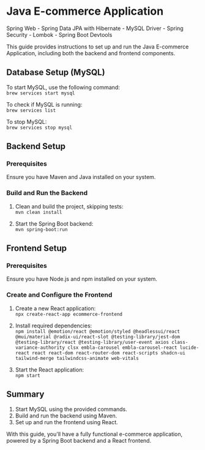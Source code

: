 # Java E-commerce Application

Spring Web - Spring Data JPA with Hibernate - MySQL Driver - Spring Security - Lombok - Spring Boot Devtools 

This guide provides instructions to set up and run the Java E-commerce Application, including both the backend and frontend components.

## Database Setup (MySQL) 

To start MySQL, use the following command:  
`brew services start mysql`

To check if MySQL is running:  
`brew services list`

To stop MySQL:  
`brew services stop mysql`

## Backend Setup

### Prerequisites
Ensure you have Maven and Java installed on your system.

### Build and Run the Backend
1. Clean and build the project, skipping tests:  
   `mvn clean install`
   
2. Start the Spring Boot backend:  
   `mvn spring-boot:run`

## Frontend Setup

### Prerequisites
Ensure you have Node.js and npm installed on your system.

### Create and Configure the Frontend
1. Create a new React application:  
   `npx create-react-app ecommerce-frontend`
   
2. Install required dependencies:  
   `npm install @emotion/react @emotion/styled @headlessui/react @mui/material @radix-ui/react-slot @testing-library/jest-dom @testing-library/react @testing-library/user-event axios class-variance-authority clsx embla-carousel embla-carousel-react lucide-react react react-dom react-router-dom react-scripts shadcn-ui tailwind-merge tailwindcss-animate web-vitals`
   
3. Start the React application:  
   `npm start`

## Summary

1. Start MySQL using the provided commands.  
2. Build and run the backend using Maven.  
3. Set up and run the frontend using React.

With this guide, you'll have a fully functional e-commerce application, powered by a Spring Boot backend and a React frontend.

